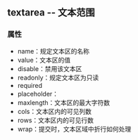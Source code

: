 ## textarea -- 文本范围

### 属性

* name：规定文本区的名称
* value：文本区的值
* disable：禁用该文本区
* readonly：规定文本区为只读
* required
* placeholder：
* maxlength：文本区的最大字符数
* cols：文本区内的可见列数
* rows：文本区内的可见行数
* wrap：提交时，文本区域中折行如何处理



